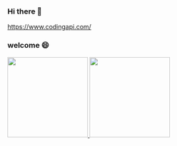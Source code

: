 ### Hi there 👋

https://www.codingapi.com/  


### welcome :smile:

<p align="left">
<a href="https://github.com/xlorne">
  <img height="180em" src="https://github-readme-stats-eight-theta.vercel.app/api/top-langs/?username=xlorne&layout=compact&langs_count=10&theme=buefy"/>
  <img height="180em" src="https://github-readme-stats-eight-theta.vercel.app/api?username=xlorne&show_icons=true&theme=buefy&include_all_commits=true&count_private=true"/>
</a>
</p>

